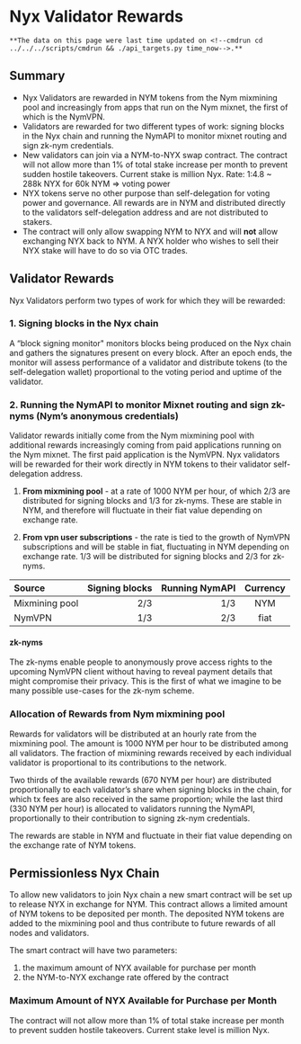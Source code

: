 # Nyx Validator Rewards

```admonish info
**The data on this page were last time updated on <!--cmdrun cd ../../../scripts/cmdrun && ./api_targets.py time_now-->.**
```

## Summary

* Nyx Validators are rewarded in NYM tokens from the Nym mixmining pool and increasingly from apps that run on the Nym mixnet, the first of which is the NymVPN.
* Validators are rewarded for two different types of work: signing blocks in the Nyx chain and running the NymAPI to monitor mixnet routing and sign zk-nym credentials.
* New validators can join via a NYM-to-NYX swap contract. The contract will not allow more than 1% of total stake increase per month to prevent sudden hostile takeovers. Current stake is <!-- cmdrun ../scripts/nyx-total-stake.sh --> million Nyx. Rate: 1:4.8 ~ 288k NYX for 60k NYM => <!-- cmdrun ../scripts/nyx-percent-stake.sh --> voting power
* NYX tokens serve no other purpose than self-delegation for voting power and governance. All rewards are in NYM and distributed directly to the validators self-delegation address and are not distributed to stakers.
* The contract will only allow swapping NYM to NYX and will **not** allow exchanging NYX back to NYM. A NYX holder who wishes to sell their NYX stake will have to do so via OTC trades.

## Validator Rewards

Nyx Validators perform two types of work for which they will be rewarded:

### 1. Signing blocks in the Nyx chain

A “block signing monitor" monitors blocks being produced on the Nyx chain and gathers the signatures present on every block. After an epoch ends, the monitor will assess performance of a validator and distribute tokens (to the self-delegation wallet) proportional to the voting period and uptime of the validator.

### 2. Running the NymAPI to monitor Mixnet routing and sign zk-nyms (Nym’s anonymous credentials)

Validator rewards initially come from the Nym mixmining pool with additional rewards increasingly coming from paid applications running on the Nym mixnet. The first paid application is the NymVPN. Nyx validators will be rewarded for their work directly in NYM tokens to their validator self-delegation address.

1. **From mixmining pool** - at a rate of 1000 NYM per hour, of which 2/3 are distributed for signing blocks and 1/3 for zk-nyms. These are stable in NYM, and therefore will fluctuate in their fiat value depending on exchange rate.

2. **From vpn user subscriptions** - the rate is tied to the growth of NymVPN subscriptions and will be stable in fiat, fluctuating in NYM depending on exchange rate. 1/3 will be distributed for signing blocks and 2/3 for zk-nyms.

| Source         | Signing blocks | Running NymAPI | Currency |
| :--            | --:           | --:    | :---:    |
| Mixmining pool | 2/3           | 1/3    | NYM      |
| NymVPN         | 1/3           | 2/3    | fiat     |

#### zk-nyms

The zk-nyms enable people to anonymously prove access rights to the upcoming NymVPN client without having to reveal payment details that might compromise their privacy. This is the first of what we imagine to be many possible use-cases for the zk-nym scheme.

### Allocation of Rewards from Nym mixmining pool

Rewards for validators will be distributed at an hourly rate from the mixmining pool. The amount is 1000 NYM per hour to be distributed among all validators. The fraction of mixmining rewards received by each individual validator is proportional to its contributions to the network.

Two thirds of the available rewards (670 NYM per hour) are distributed proportionally to each validator’s share when signing blocks in the chain, for which tx fees are also received in the same proportion; while the last third (330 NYM per hour) is allocated to validators running the NymAPI, proportionally to their contribution to signing zk-nym credentials.

The rewards are stable in NYM and fluctuate in their fiat value depending on the exchange rate of NYM tokens.

## Permissionless Nyx Chain

To allow new validators to join Nyx chain a new smart contract will be set up to release NYX in exchange for NYM. This contract allows a limited amount of NYM tokens to be deposited per month. The deposited NYM tokens are added to the mixmining pool and thus contribute to future rewards of all nodes and validators.

The smart contract will have two parameters:

1. the maximum amount of NYX available for purchase per month
2. the NYM-to-NYX exchange rate offered by the contract

### Maximum Amount of NYX Available for Purchase per Month

The contract will not allow more than 1% of total stake increase per month to prevent sudden hostile takeovers. Current stake level is <!-- cmdrun ../scripts/nyx-total-stake.sh --> million Nyx.
